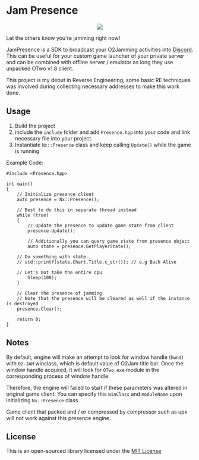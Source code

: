 # Jam Presence #

<p align="center">
  <img src="https://i.imgur.com/v0IUsFd.png">
</p>

Let the others know you're jamming right now!  

JamPresence is a SDK to broadcast your O2Jamming activities into [Discord](https://discordapp.com/).  
This can be useful for your custom game launcher of your private server and can be combined with offline server / emulator as long they use unpacked OTwo v1.8 client.

This project is my debut in Reverse Engineering, some basic RE techniques was involved during collecting necessary addresses to make this work done.

## Usage ##

1. Build the project
2. include the `include` folder and add `Presence.hpp` into your code and link necessary file into your project.
3. Instantiate `Nx::Presence` class and keep calling `Update()` while the game is running

Example Code:
```
#include <Presence.hpp>

int main()
{
    // Initialize presence client
    auto presence = Nx::Presence();

    // Best to do this in separate thread instead
    while (true)
    {
        // Update the presence to update game state from client
        presence.Update();

        // Additionally you can query game state from presence object
        auto state = presence.GetPlayerState();
	
	// Do something with state..
	// std::printf(state.Chart.Title.c_str()); // e.g Bach Alive
	
	// Let's not take the entire cpu
        Sleep(100);
    }

    // Clear the presence of jamming
    // Note that the presence will be cleared as well if the instance is destroyed
    presence.Clear();
    
    return 0;
}
```

## Notes ##
By default, engine will make an attempt to look for window handle (`hwnd`) with `O2-JAM` winclass, which is default value of O2Jam title bar. Once the window handle acquired, it will look for `OTwo.exe` module in the corresponding process of window handle.  

Therefore, the engine will failed to start if these parameters was altered in original game client. You can specify this `winClass` and `moduleName` upon initializing `Nx::Presence` class. 

Game client that packed and / or compressed by compressor such as upx will not work against this presence engine.

## License ##

This is an open-sourced library licensed under the [MIT License](http://github.com/SirusDoma/JamPresence/blob/master/LICENSE)
